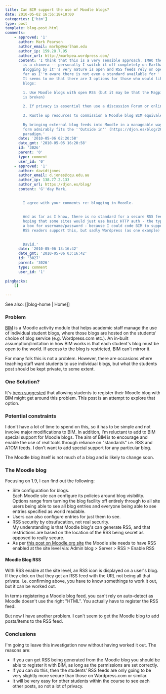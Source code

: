 ```yaml
---
title: Can BIM support the use of Moodle blogs?
date: 2010-05-02 16:56:18+10:00
categories: ['bim']
type: post
template: blog-post.html
comments:
    - approved: '1'
      author: Mark Pearson
      author_email: markp@earlham.edu
      author_ip: 159.28.7.95
      author_url: http://markpea.wordpress.com/
      content: 'I think that this is a very sensible approach. IMHO the Moodle blogs notion
        is a chimera -- personally I switch it off completely on Earlham''s moodle site.
        Blogging by it''s very nature is open and RSS feeds rely on open access and  as
        far as I''m aware there is not even a standard available for ''secure'' RSS feed.
        It seems to me that there are 3 options for those who would like to use Moodle
        blogs:
    
        1. Use Moodle blogs with open RSS (but it may be that the Magpie RSS feed generation
        is broken)
    
        2. If privacy is essential then use a discussion Forum or online Assignment.
    
        3. Rustle up resources to commission a Moodle blog BIM equivalent.
    
        By bringing external blog feeds into Moodle in a manageable way BIM in it''s current
        form admirably fits the ''Outside in'' (https://djon.es/blog/2010/04/25/inside-out-outside-in-or-both/)
        paradigm.'
      date: '2010-05-06 02:20:58'
      date_gmt: '2010-05-05 16:20:58'
      id: '3026'
      parent: '0'
      type: comment
      user_id: '0'
    - approved: '1'
      author: davidtjones
      author_email: d.jones@cqu.edu.au
      author_ip: 138.77.2.133
      author_url: https://djon.es/blog/
      content: 'G''day Mark,
    
    
        I agree with your comments re: blogging in Moodle.
    
    
        And as far as I know, there is no standard for a secure RSS feed.  I had been
        hoping that some sites would just use basic HTTP auth - the type which pops up
        a box for username/password - because I could code BIM to support that.  Some
        RSS readers support this, but sadly Wordpress (as one example) don''t.
    
    
        David.'
      date: '2010-05-06 13:16:42'
      date_gmt: '2010-05-06 03:16:42'
      id: '3027'
      parent: '3026'
      type: comment
      user_id: '1'
    
pingbacks:
    []
    
---
```


See also: [[blog-home | Home]]

### Problem

[BIM](/blog2/research/bam-blog-aggregation-management/) is a Moodle activity module that helps academic staff manage the use of individual student blogs, where those blogs are hosted on the students' choice of blog service (e.g. Wordpress.com etc.). An in-built assumption/limitation in how BIM works is that each student's blog must be open to the world. If access to the blog is restricted, BIM can't mirror it.

For many folk this is not a problem. However, there are occasions where teaching staff want students to use individual blogs, but what the students post should be kept private, to some extent.

### One Solution?

It's [been suggested](http://github.com/djplaner/BIM/issues#issue/13) that allowing students to register their Moodle blog with BIM might get around this problem. This post is an attempt to explore that option.

### Potential constraints

I don't have a lot of time to spend on this, so it has to be simple and not involve major modifications to BIM. In addition, I'm reluctant to add to BIM special support for Moodle blogs. The aim of BIM is to encourage and enable the use of real tools through reliance on "standards" i.e. RSS and ATOM feeds. I don't want to add special support for any particular blog.

The Moodle blog itself is not much of a blog and is likely to change soon.

### The Moodle blog

Focusing on 1.9, I can find out the following:

- Site configuration for blogs.  
    Each Moodle site can configure its policies around blog visibility. Options range from turning the blog facility off entirely through to all site users being able to see all blog entries and everyone being able to see entries specified as world readable.
- Users can also configure entries for just them to see.
- RSS security by obsufucation, not real security.  
    My understanding is that Moodle blog's can generate RSS, and that restrictions are based on the location of the RSS being secret as opposed to really secure.
- As per [this post on Moodle.org site](http://moodle.org/mod/forum/discuss.php?d=134612) the Moodle site needs to have RSS enabled at the site level via: Admin blog > Server > RSS > Enable RSS

#### Moodle Blog RSS

With RSS enable at the site level, an RSS icon is displayed on a user's blog. If they click on that they get an RSS feed with the URL not being all that private. i.e. confirming above, you have to know somethings to work it out, but it can be worked out.

In terms registering a Moodle blog feed, you can't rely on auto-detect as Moodle doesn't use the right "HTML". You actually have to register the RSS feed.

But now I have another problem. I can't seem to get the Moodle blog to add posts/items to the RSS feed.

### Conclusions

I'm going to leave this investigation now without having worked it out. The reasons are:

- If you can get RSS being generated from the Moodle blog you should be able to register it with BIM, as long as the permissions are set correctly.
- If you can do this, then the students' RSS feeds are only going to be very slightly more secure than those on Wordpress.com or similar.
- It will be very easy for other students within the course to see each other posts, so not a lot of privacy.
